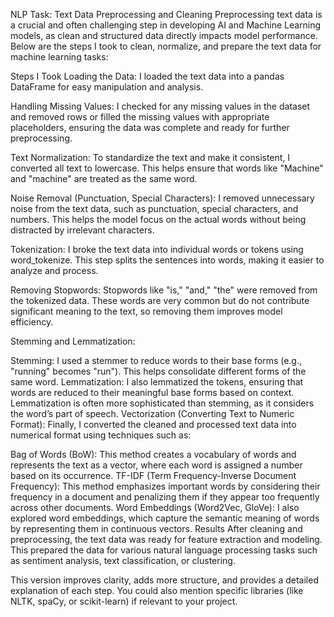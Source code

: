 NLP Task: Text Data Preprocessing and Cleaning
Preprocessing text data is a crucial and often challenging step in developing AI and Machine Learning models, as clean and structured data directly impacts model performance. Below are the steps I took to clean, normalize, and prepare the text data for machine learning tasks:

Steps I Took
Loading the Data:
I loaded the text data into a pandas DataFrame for easy manipulation and analysis.

Handling Missing Values:
I checked for any missing values in the dataset and removed rows or filled the missing values with appropriate placeholders, ensuring the data was complete and ready for further preprocessing.

Text Normalization:
To standardize the text and make it consistent, I converted all text to lowercase. This helps ensure that words like "Machine" and "machine" are treated as the same word.

Noise Removal (Punctuation, Special Characters):
I removed unnecessary noise from the text data, such as punctuation, special characters, and numbers. This helps the model focus on the actual words without being distracted by irrelevant characters.

Tokenization:
I broke the text data into individual words or tokens using word_tokenize. This step splits the sentences into words, making it easier to analyze and process.

Removing Stopwords:
Stopwords like "is," "and," "the" were removed from the tokenized data. These words are very common but do not contribute significant meaning to the text, so removing them improves model efficiency.

Stemming and Lemmatization:

Stemming: I used a stemmer to reduce words to their base forms (e.g., "running" becomes "run"). This helps consolidate different forms of the same word.
Lemmatization: I also lemmatized the tokens, ensuring that words are reduced to their meaningful base forms based on context. Lemmatization is often more sophisticated than stemming, as it considers the word’s part of speech.
Vectorization (Converting Text to Numeric Format):
Finally, I converted the cleaned and processed text data into numerical format using techniques such as:

Bag of Words (BoW): This method creates a vocabulary of words and represents the text as a vector, where each word is assigned a number based on its occurrence.
TF-IDF (Term Frequency-Inverse Document Frequency): This method emphasizes important words by considering their frequency in a document and penalizing them if they appear too frequently across other documents.
Word Embeddings (Word2Vec, GloVe): I also explored word embeddings, which capture the semantic meaning of words by representing them in continuous vectors.
Results
After cleaning and preprocessing, the text data was ready for feature extraction and modeling. This prepared the data for various natural language processing tasks such as sentiment analysis, text classification, or clustering.

This version improves clarity, adds more structure, and provides a detailed explanation of each step. You could also mention specific libraries (like NLTK, spaCy, or scikit-learn) if relevant to your project.
